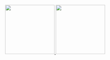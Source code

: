 
<div style="display: inline_block"><br>
<a href="https://github.com/napkkj"> 
  <img height="160em" src="https://github-readme-stats-eight-theta.vercel.app/api?username=Jotaeli&show_icons=true&theme=dark&include_all_commits=true&count_private=true"/>
  <img height="160em" src="https://github-readme-stats.vercel.app/api/top-langs/?username=Jotaeli&layout=compact&langs_count=16&theme=dark"/>
</a>

